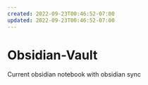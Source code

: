 ```yaml
---
created: 2022-09-23T00:46:52-07:00
updated: 2022-09-23T00:46:52-07:00
---
```

# Obsidian-Vault
 Current obsidian notebook with obsidian sync
